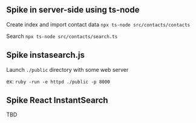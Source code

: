 ## Spike in server-side using ts-node

Create index and import contact data
`npx ts-node src/contacts/contacts`

Search
`npx ts-node src/contacts/search.ts`

## Spike instasearch.js

Launch `./public` directory with some web server

ex: `ruby -run -e httpd ./public -p 8000`

## Spike React InstantSearch

TBD
